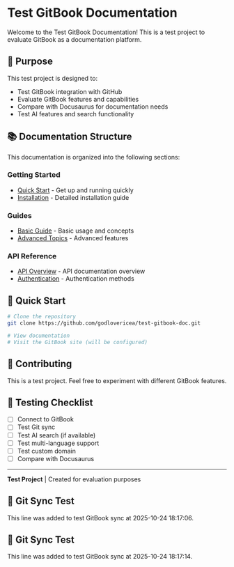 # Test GitBook Documentation

Welcome to the Test GitBook Documentation! This is a test project to evaluate GitBook as a documentation platform.

## 🎯 Purpose

This test project is designed to:

- Test GitBook integration with GitHub
- Evaluate GitBook features and capabilities
- Compare with Docusaurus for documentation needs
- Test AI features and search functionality

## 📚 Documentation Structure

This documentation is organized into the following sections:

### Getting Started
- [Quick Start](getting-started/quick-start.md) - Get up and running quickly
- [Installation](getting-started/installation.md) - Detailed installation guide

### Guides
- [Basic Guide](guides/basic-guide.md) - Basic usage and concepts
- [Advanced Topics](guides/advanced-topics.md) - Advanced features

### API Reference
- [API Overview](api/overview.md) - API documentation overview
- [Authentication](api/authentication.md) - Authentication methods

## 🚀 Quick Start

```bash
# Clone the repository
git clone https://github.com/godlovericea/test-gitbook-doc.git

# View documentation
# Visit the GitBook site (will be configured)
```

## 🤝 Contributing

This is a test project. Feel free to experiment with different GitBook features.

## 📝 Testing Checklist

- [ ] Connect to GitBook
- [ ] Test Git sync
- [ ] Test AI search (if available)
- [ ] Test multi-language support
- [ ] Test custom domain
- [ ] Compare with Docusaurus

---

**Test Project** | Created for evaluation purposes
## 🧪 Git Sync Test

This line was added to test GitBook sync at 2025-10-24 18:17:06.


## 🧪 Git Sync Test

This line was added to test GitBook sync at 2025-10-24 18:17:14.

